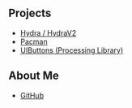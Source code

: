 

## Projects
     
* [Hydra / HydraV2](https://elec42.github.io/hydra)
* [Pacman](https://elec42.github.io/pacman)
* [UIButtons (Processing Library)](https://elec42.github.io/uibuttons)

## About Me
* [GitHub](https://github.com/Elec42)
